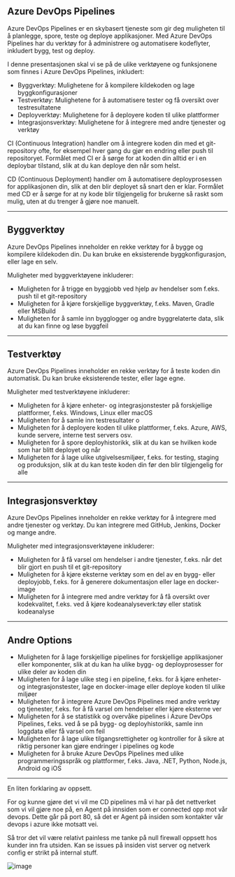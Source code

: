 ## Azure DevOps Pipelines

Azure DevOps Pipelines er en skybasert tjeneste som gir deg muligheten til å planlegge, spore, teste og deploye applikasjoner. Med Azure DevOps Pipelines har du verktøy for å administrere og automatisere kodeflyter, inkludert bygg, test og deploy.

I denne presentasjonen skal vi se på de ulike verktøyene og funksjonene som finnes i Azure DevOps Pipelines, inkludert:

- Byggverktøy: Mulighetene for å kompilere kildekoden og lage byggkonfigurasjoner
- Testverktøy: Mulighetene for å automatisere tester og få oversikt over testresultatene
- Deployverktøy: Mulighetene for å deployere koden til ulike plattformer
- Integrasjonsverktøy: Mulighetene for å integrere med andre tjenester og verktøy

CI (Continuous Integration) handler om å integrere koden din med et git-repository ofte, for eksempel hver gang du gjør en endring eller push til repositoryet. Formålet med CI er å sørge for at koden din alltid er i en deploybar tilstand, slik at du kan deploye den når som helst.

CD (Continuous Deployment) handler om å automatisere deployprosessen for applikasjonen din, slik at den blir deployet så snart den er klar. Formålet med CD er å sørge for at ny kode blir tilgjengelig for brukerne så raskt som mulig, uten at du trenger å gjøre noe manuelt.

---

## Byggverktøy

Azure DevOps Pipelines inneholder en rekke verktøy for å bygge og kompilere kildekoden din. Du kan bruke en eksisterende byggkonfigurasjon, eller lage en selv.

Muligheter med byggverktøyene inkluderer:

- Muligheten for å trigge en byggjobb ved hjelp av hendelser som f.eks. push til et git-repository
- Muligheten for å kjøre forskjellige byggverktøy, f.eks. Maven, Gradle eller MSBuild
- Muligheten for å samle inn bygglogger og andre byggrelaterte data, slik at du kan finne og løse byggfeil

---

## Testverktøy

Azure DevOps Pipelines inneholder en rekke verktøy for å teste koden din automatisk. Du kan bruke eksisterende tester, eller lage egne.

Muligheter med testverktøyene inkluderer:

- Muligheten for å kjøre enheter- og integrasjonstester på forskjellige plattformer, f.eks. Windows, Linux eller macOS
- Muligheten for å samle inn testresultater o
- Muligheten for å deployere koden til ulike plattformer, f.eks. Azure, AWS, kunde servere, interne test servers osv.
- Muligheten for å spore deployhistorikk, slik at du kan se hvilken kode som har blitt deployet og når
- Muligheten for å lage ulike utgivelsesmiljøer, f.eks. for testing, staging og produksjon, slik at du kan teste koden din før den blir tilgjengelig for alle

---

## Integrasjonsverktøy

Azure DevOps Pipelines inneholder en rekke verktøy for å integrere med andre tjenester og verktøy. Du kan integrere med GitHub, Jenkins, Docker og mange andre.

Muligheter med integrasjonsverktøyene inkluderer:

- Muligheten for å få varsel om hendelser i andre tjenester, f.eks. når det blir gjort en push til et git-repository
- Muligheten for å kjøre eksterne verktøy som en del av en bygg- eller deployjobb, f.eks. for å generere dokumentasjon eller lage en docker-image
- Muligheten for å integrere med andre verktøy for å få oversikt over kodekvalitet, f.eks. ved å kjøre kodeanalyseverk:tøy eller statisk kodeanalyse

---

## Andre Options
- Muligheten for å lage forskjellige pipelines for forskjellige applikasjoner eller komponenter, slik at du kan ha ulike bygg- og deployprosesser for ulike deler av koden din
- Muligheten for å lage ulike steg i en pipeline, f.eks. for å kjøre enheter- og integrasjonstester, lage en docker-image eller deploye koden til ulike miljøer
- Muligheten for å integrere Azure DevOps Pipelines med andre verktøy og tjenester, f.eks. for å få varsel om hendelser eller kjøre eksterne ver
- Muligheten for å se statistikk og overvåke pipelines i Azure DevOps Pipelines, f.eks. ved å se på bygg- og deployhistorikk, samle inn loggdata eller få varsel om feil
- Muligheten for å lage ulike tilgangsrettigheter og kontroller for å sikre at riktig personer kan gjøre endringer i pipelines og kode
- Muligheten for å bruke Azure DevOps Pipelines med ulike programmeringsspråk og plattformer, f.eks. Java, .NET, Python, Node.js, Android og iOS

---

En liten forklaring av oppsett.
 
For og kunne gjøre det vi vil me CD pipelines må vi har på det nettverket som vi vil gjøre noe på, en Agent på innsiden som er connected opp mot vår devops. 
Dette går på port 80, så det er Agent på insiden som kontakter vår devops i azure ikke motsatt vei. 

Så tror det vil være relativt painless me tanke på null firewall oppsett hos kunder inn fra utsiden. Kan se issues på insiden vist server og netverk config er strikt på internal stuff. 


![image](https://user-images.githubusercontent.com/195927/211021233-8ef0d041-a2cd-495a-ac6f-f55247725c7a.png)
